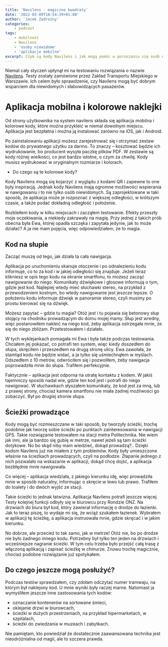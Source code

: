 ```yaml
---
title: 'Navilens - magiczne kwadraty'
date: '2022-03-09T18:54:39+01:00'
author: 'Jacek Zadrożny'
categories:
    - podcast
tags:
    - mobilność
    - Navilens
    - 'osoby niewidome'
    - 'aplikacje mobilne'
excerpt: Czym są kody Navilens i jak mogą pomóc w poruszaniu się osób niewidomych?
---
```


Niemal cały styczeń upłynął mi na testowaniu rozwiązania o nazwie [Navilens](https://www.navilens.com/en/). Testy zostały zamówione przez Zakład Transportu Miejskiego w Warszawie. Ich celem było sprawdzenie, czy Navilens mogą być dobrym wsparciem dla niewidomych i słabowidzących pasażerów.

# Aplikacja mobilna i kolorowe naklejki

Od strony użytkownika na system navilens składa się aplikacja mobilna i kolorowe kody, które można przykleić w niemal dowolnym miejscu. Aplikacja jest bezpłatna i można ją instalować zarówno na iOS, jak i Android.

Po zainstalowaniu aplikacji możesz zarejestrować się i otrzymać zestaw kodów do prywatnego użytku za darmo. To znaczy – kosztować będzie ich wydrukowanie, bo producent wysyła paczkę plików PDF. W zestawie są kody różnej wielkości, co jest bardzo istotne, o czym za chwilę. Kody musisz wydrukować w oryginalnym rozmiarze i kolorach.

- Do czego są te kolorowe kody?

Kody Navilens mogą się kojarzyć z wyglądu z kodami QR i zapewne to one były inspiracją. Jednak kody Navilens mają ogromne możliwości wspierania w nawigowaniu i to nie tylko osób niewidomych. Są zaprojektowane w taki sposób, że aplikacja może je rozpoznać z większej odległości, w krótszym czasie, a także podać dokładną odległość i położenie.

Rozkleiłem kody w kilku miejscach i zacząłem testowanie. Efekty przeszły moje oczekiwania, a niekiedy zakrawały na magię. Przy jednej z takich prób obecna była Ewa, której opadła szczęka i zapytała jedynie, jak to może działać? A ja nie mam pojęcia, więc odpowiedziałem, że to magia.

## Kod na słupie

Zacząć muszę od tego, jak działa ta cała nawigacja.

Aplikacja po uruchomieniu skanuje otoczenie i po odnalezieniu kodu informuje, co to za kod i w jakiej odległości się znajduje. Jeżeli teraz klikniesz w opis tego kodu na ekranie smartfonu, to możesz zacząć nawigowanie do niego. Komunikaty dźwiękowe i głosowe informują o tym, gdzie jest kod. Najlepiej wtedy mieć słuchawki stereo, na przykład z przewodzeniem kostnym, bo wtedy nawigowanie jest jeszcze lepsze. O położeniu kodu informuje dźwięk w panoramie stereo, czyli musimy po prostu kierować się na dźwięk.

Możesz zapytać – gdzie tu magia? Otóż jest i tu pojawia się betonowy słup stojący na chodniku prowadzącym do domu mojej mamy. Słup jest wredny, więc postanowiłem nakleić na niego kod, żeby aplikacja ostrzegała mnie, że się do niego zbliżam. Przetestowałem i działało.

W tych wyklejankach pomagała mi Ewa i była także podczas testowania. Chciałem jej pokazać, co potrafi ten system, więc kiedy doszedłem do słupa, skręciłem i przeszedłem na drugą stronę ulicy. Ewa zawołała, że stamtąd kodu nie będzie widać, a ja tylko się uśmiechnąłem w myślach. Odszedłem z 10 metrów, odwróciłem się i pozwoliłem, żeby nawigacja poprowadziła mnie do słupa. Trafiłem perfekcyjnie.

Faktycznie – aplikacja jest odporna na utratę kontaktu z kodem. W jakiś tajemniczy sposób nadal wie, gdzie ten kod jest i potrafi do niego nawigować. W słuchawkach słyszałem komunikaty, że kod jest za mną, lub z prawej strony, chociaż kamera smartfonu nie miała żadnej możliwości go zobaczyć. Był po drugiej stronie słupa.

## Ścieżki prowadzące

Kody mogą być rozmieszczane w taki sposób, by tworzyły ścieżki, trochę podobnie jak tworzę sobie ścieżki po punktach zainteresowania w nawigacji GPS. Takie rozwiązanie testowałem na stacji metra Politechnika. Nie wiem jak inni, ale ja bardzo się gubię w metrze, nawet jeżeli są tam ścieżki dotykowe. No bo skąd niby mam wiedzieć, dokąd prowadzą?.. Dzięki kodom Navilens już nie miałem z tym problemów. Kody były umieszczone właśnie na ścieżkach prowadzących, czyli na podłodze. Złapanie jednego z nich pozwalało na wskazanie w aplikacji, dokąd chcę dojść, a aplikacja bezbłędnie mnie nawigowała.

Co więcej – aplikacja wiedziała, z jakiego kierunku idę, więc prowadziła mnie w sposób naturalny, informując o skręcie w lewo lub prawo. Trafiłem do toalety i do dwóch wyjść ze stacji.

Takie ścieżki to jednak łatwizna. Aplikacja Navilens potrafi jeszcze więcej. Testy kolejnej funkcji odbyły się w biurowcu przy Rondzie ONZ. Na drzwiach do biura był kod, który zawierał informację o drodze do łazienki. Jak to teraz piszę, to wydaje mi się, że wciąż szukałem łazienek. Wybrałem w aplikacji tę ścieżkę, a aplikacja instruowała mnie, gdzie skręcać i w jakim kierunku.

No dobrze, ale przecież to tak samo, jak w metrze! Otóż nie, bo po drodze nie było żadnego innego kodu. Potrzebny był tylko ten jeden na drzwiach i wcześniejsze nagranie ścieżki. W tym celu trzeba było przejść całą trasę z włączoną aplikacją i zapisać ścieżkę w chmurze. Znowu trochę magicznie, chociaż podobne rozwiązanie już spotykałem.

## Do czego jeszcze mogą posłużyć?

Podczas testów sprawdzałem, czy zdołam odczytać numer tramwaju, na którym był naklejony kod. U mnie wyniki były raczej marne. Natomiast ja wymyśliłem jeszcze inne zastosowania tych kodów:

- oznaczanie kontenerów na sortowane śmieci,
- oklejanie drzwi w biurowcach,
- ścieżki w dużych przestrzeniach, na przykład hipermarketach, w szpitalach,
- ścieżki do zwiedzania w muzeach i zabytkach.

Nie pamiętam, kto powiedział że dostatecznie zaawansowana technika jest nieodróżnialna od magii, ale to szczera prawda.
